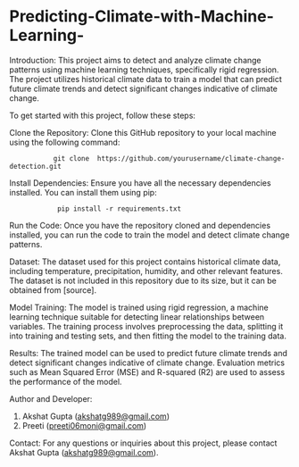 # Predicting-Climate-with-Machine-Learning-

Introduction: 
This project aims to detect and analyze climate change patterns using machine learning techniques, specifically rigid regression. The project utilizes historical climate data to train a model that can predict future climate trends and detect significant changes indicative of climate change.

To get started with this project, follow these steps:

Clone the Repository: Clone this GitHub repository to your local machine using the following command:

               git clone  https://github.com/yourusername/climate-change-detection.git

Install Dependencies: Ensure you have all the necessary dependencies installed. You can install them using pip:

                pip install -r requirements.txt

Run the Code: Once you have the repository cloned and dependencies installed, you can run the code to train the model and detect climate change patterns.

Dataset:
 The dataset used for this project contains historical climate data, including temperature, precipitation, humidity, and other relevant features. The dataset is not included in this repository due to its size, but it can be obtained from [source].

Model Training: The model is trained using rigid regression, a machine learning technique suitable for detecting linear relationships between variables. The training process involves preprocessing the data, splitting it into training and testing sets, and then fitting the model to the training data.

Results: The trained model can be used to predict future climate trends and detect significant changes indicative of climate change. Evaluation metrics such as Mean Squared Error (MSE) and R-squared (R2) are used to assess the performance of the model.

Author and Developer:
1. Akshat Gupta (akshatg989@gmail.com)
2. Preeti (preeti06moni@gmail.com)


Contact: For any questions or inquiries about this project, please contact Akshat Gupta (akshatg989@gmail.com).
